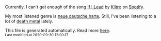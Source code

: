 
  Currently, I can't get enough of the song <a href="https://open.spotify.com/track/7h69lNNNo6TS5XomY9CxHH">If I Lead</a> by <a href="https://open.spotify.com/artist/27CC3tpq7WQR25M03jKTZm">Kiltro</a> on <a href="https://open.spotify.com/user/9qz2xtkur2fengfsdcq8dd907?si=kq2SVrUkSNe0z1NJjpt7kg">Spotify</a>.

  My most listened genre is <a href="https://duckduckgo.com/?q=neue deutsche harte music">neue deutsche harte</a>.
  Still, I've been listening to a lot of <a href="https://duckduckgo.com/?q=death metal music">death metal</a> lately.

  This file is generated automatically. Read more <a href="https://github.com/CodeF0x/CodeF0x/blob/master/IMPORTANT.md">here</a>.
  <br>
  <sub>Last modified at 2020-09-30 12:00:17.</sub>
  